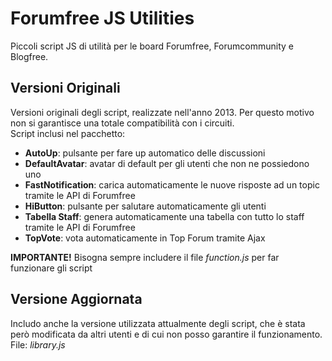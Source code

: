 # Forumfree JS Utilities
Piccoli script JS di utilità per le board Forumfree, Forumcommunity e Blogfree.
## Versioni Originali
Versioni originali degli script, realizzate nell'anno 2013. Per questo motivo non si garantisce una totale compatibilità con i circuiti.  
Script inclusi nel pacchetto:
- **AutoUp**: pulsante per fare up automatico delle discussioni
- **DefaultAvatar**: avatar di default per gli utenti che non ne possiedono uno
- **FastNotification**: carica automaticamente le nuove risposte ad un topic tramite le API di Forumfree
- **HiButton**: pulsante per salutare automaticamente gli utenti
- **Tabella Staff**: genera automaticamente una tabella con tutto lo staff tramite le API di Forumfree
- **TopVote**: vota automaticamente in Top Forum tramite Ajax
  
**IMPORTANTE!** Bisogna sempre includere il file *function.js* per far funzionare gli script
## Versione Aggiornata
Includo anche la versione utilizzata attualmente degli script, che è stata però modificata da altri utenti e di cui non posso garantire il funzionamento. File: *library.js*
